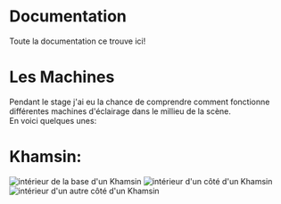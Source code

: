 # Documentation
Toute la documentation ce trouve ici!

# Les Machines
Pendant le stage j'ai eu la chance de comprendre comment fonctionne différentes machines d'éclairage dans le millieu de la scène. </br>
En voici quelques unes:

# Khamsin:
![intérieur de la base d'un Khamsin]()
![intérieur d'un côté d'un Khamsin]()
![intérieur d'un autre côté d'un Khamsin]()
